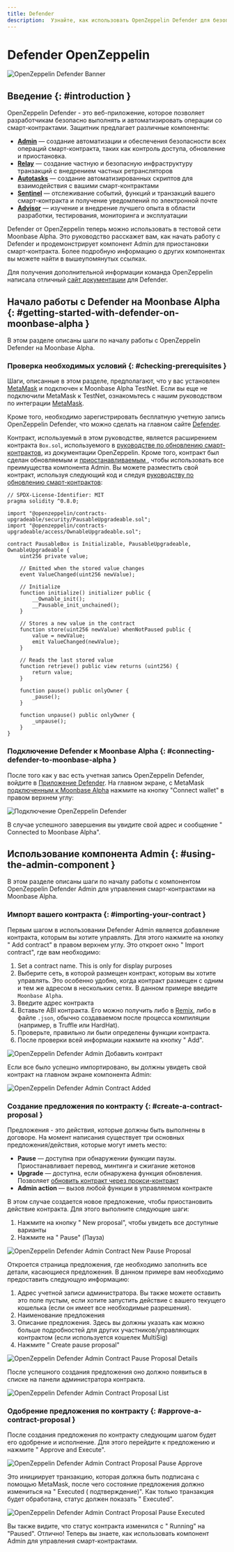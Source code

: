 ```yaml
---
title: Defender
description:  Узнайте, как использовать OpenZeppelin Defender для безопасного управления смарт-контрактами на Moonbeam с использованием функций совместимости с Ethereum
---
```


# Defender OpenZeppelin

![OpenZeppelin Defender Banner](/images/builders/tools/openzeppelin/oz-defender-banner.png)

## Введение {: #introduction } 

OpenZeppelin Defender - это веб-приложение, которое позволяет разработчикам безопасно выполнять и автоматизировать операции со смарт-контрактами. Защитник предлагает различные компоненты:

 - [**Admin**](https://docs.openzeppelin.com/defender/admin) — создание автоматизации и обеспечения безопасности всех операций смарт-контракта, таких как контроль доступа, обновление и приостановка.
 - [**Relay**](https://docs.openzeppelin.com/defender/relay) — создание частную и безопасную инфраструктуру транзакций с внедрением частных ретрансляторов
 - [**Autotasks**](https://docs.openzeppelin.com/defender/autotasks) — создание автоматизированных скриптов для взаимодействия с вашими смарт-контрактами
 - [**Sentinel**](https://docs.openzeppelin.com/defender/sentinel) — отслеживание событий, функций и транзакций вашего смарт-контракта и получение уведомлений по электронной почте
 - [**Advisor**](https://docs.openzeppelin.com/defender/advisor) — изучение и внедрение лучшего опыта в области разработки, тестирования, мониторинга и эксплуатации

Defender от OpenZeppelin теперь можно использовать в тестовой сети Moonbase Alpha. Это руководство расскажет вам, как начать работу с Defender и продемонстрирует компонент Admin для приостановки смарт-контракта. Более подробную информацию о других компонентах вы можете найти в вышеупомянутых ссылках.

Для получения дополнительной информации команда OpenZeppelin написала отличный [сайт документации](https://docs.openzeppelin.com/defender/) для Defender.

## Начало работы с Defender на Moonbase Alpha {: #getting-started-with-defender-on-moonbase-alpha } 

В этом разделе описаны шаги по началу работы с OpenZeppelin Defender на Moonbase Alpha.
 
### Проверка необходимых условий {: #checking-prerequisites } 

Шаги, описанные в этом разделе, предполагают, что у вас установлен [MetaMask](https://metamask.io/) и подключен к Moonbase Alpha TestNet. Если вы еще не подключили MetaMask к TestNet, ознакомьтесь с нашим руководством по интеграции [MetaMask](/integrations/wallets/metamask/).

Кроме того, необходимо зарегистрировать бесплатную учетную запись OpenZeppelin Defender, что можно сделать на главном сайте [Defender](https://defender.openzeppelin.com/).

Контракт, используемый в этом руководстве, является расширением контракта `Box.sol`, используемого в  [руководстве по обновлению смарт-контрактов](https://docs.openzeppelin.com/learn/upgrading-smart-contracts), из документации OpenZeppelin. Кроме того, контракт был сделан обновляемым и [приостанавливаемым ](https://docs.openzeppelin.com/contracts/4.x/api/security#Pausable), чтобы использовать все преимущества компонента Admin. Вы можете разместить свой контракт, используя следующий код и следуя  [руководству по обновлению смарт-контрактов](https://docs.openzeppelin.com/learn/upgrading-smart-contracts):

```sol
// SPDX-License-Identifier: MIT
pragma solidity ^0.8.0;

import "@openzeppelin/contracts-upgradeable/security/PausableUpgradeable.sol";
import "@openzeppelin/contracts-upgradeable/access/OwnableUpgradeable.sol";

contract PausableBox is Initializable, PausableUpgradeable, OwnableUpgradeable {
    uint256 private value;
 
    // Emitted when the stored value changes
    event ValueChanged(uint256 newValue);

    // Initialize
    function initialize() initializer public {
        __Ownable_init();
        __Pausable_init_unchained();
    }
 
    // Stores a new value in the contract
    function store(uint256 newValue) whenNotPaused public {
        value = newValue;
        emit ValueChanged(newValue);
    }
 
    // Reads the last stored value
    function retrieve() public view returns (uint256) {
        return value;
    }
    
    function pause() public onlyOwner {
        _pause();
    }

    function unpause() public onlyOwner {
        _unpause();
    }
}
```

### Подключение Defender к Moonbase Alpha {: #connecting-defender-to-moonbase-alpha } 

После того как у вас есть учетная запись OpenZeppelin Defender, войдите в [Приложение Defender](https://defender.openzeppelin.com/). На главном экране, с MetaMask [подключенным к Moonbase Alpha](/getting-started/moonbase/metamask/) нажмите на кнопку "Connect wallet" в правом верхнем углу:

![Подключение OpenZeppelin Defender](/images/builders/tools/openzeppelin/oz-defender-1.png)

В случае успешного завершения вы увидите свой адрес и сообщение " Connected to Moonbase Alpha".

## Использование компонента Admin {: #using-the-admin-component } 

В этом разделе описаны шаги по началу работы с компонентом OpenZeppelin Defender Admin для управления смарт-контрактами на Moonbase Alpha.

### Импорт вашего контракта {: #importing-your-contract } 

Первым шагом в использовании Defender Admin является добавление контракта, которым вы хотите управлять. Для этого нажмите на кнопку " Add contract" в правом верхнем углу. Это откроет окно " Import contract", где вам необходимо:

 1. Set a contract name. This is only for display purposes
 2. Выберите сеть, в которой размещен контракт, которым вы хотите управлять. Это особенно удобно, когда контракт размещен с одним и тем же адресом в нескольких сетях. В данном примере введите `Moonbase Alpha`.
 3. Введите адрес контракта
 4. Вставьте ABI контракта. Его можно получить либо в [Remix](/integrations/remix/), либо в файле `.json`, обычно создаваемом после процесса компиляции (например, в Truffle или HardHat).
 5. Проверьте, правильно ли были определены функции контракта.
 6. После проверки всей информации нажмите на кнопку " Add".

![OpenZeppelin Defender Admin Добавить контракт](/images/builders/tools/openzeppelin/oz-defender-2.png)

Если все было успешно импортировано, вы должны увидеть свой контракт на главном экране компонента Admin:

![OpenZeppelin Defender Admin Contract Added](/images/builders/tools/openzeppelin/oz-defender-3.png)

### Создание предложения по контракту {: #create-a-contract-proposal } 

Предложения - это действия, которые должны быть выполнены в договоре. На момент написания существует три основных предложения/действия, которые могут иметь место:

- **Pause** — доступна при обнаружении функции паузы. Приостанавливает перевод, минтинга и сжигание жетонов
- **Upgrade** — доступна, если обнаружена функция обновления. Позволяет [обновить контракт через прокси-контракт](https://docs.openzeppelin.com/learn/upgrading-smart-contracts)
- **Admin action** — вызов любой функции в управляемом контракте

В этом случае создается новое предложение, чтобы приостановить действие контракта. Для этого выполните следующие шаги:

 1. Нажмите на кнопку " New proposal", чтобы увидеть все доступные варианты
 2. Нажмите на " Pause" (Пауза)

![OpenZeppelin Defender Admin Contract New Pause Proposal](/images/builders/tools/openzeppelin/oz-defender-4.png)

Откроется страница предложения, где необходимо заполнить все детали, касающиеся предложения. В данном примере вам необходимо предоставить следующую информацию:

 1. Адрес учетной записи администратора. Вы также можете оставить это поле пустым, если хотите запустить действие с вашего текущего кошелька (если он имеет все необходимые разрешения).
 2. Наименование предложения
 3. Описание предложения. Здесь вы должны указать как можно больше подробностей для других участников/управляющих контрактом (если используется кошелек MultiSig)
 4. Нажмите " Create pause proposal"

![OpenZeppelin Defender Admin Contract Pause Proposal Details](/images/builders/tools/openzeppelin/oz-defender-5.png)

После успешного создания предложения оно должно появиться в списке на панели администратора контракта.

![OpenZeppelin Defender Admin Contract Proposal List](/images/builders/tools/openzeppelin/oz-defender-6.png)

### Одобрение предложения по контракту {: #approve-a-contract-proposal } 

После создания предложения по контракту следующим шагом будет его одобрение и исполнение. Для этого перейдите к предложению и нажмите " Approve and Execute". 

![OpenZeppelin Defender Admin Contract Proposal Pause Approve](/images/builders/tools/openzeppelin/oz-defender-7.png)


Это инициирует транзакцию, которая должна быть подписана с помощью MetaMask, после чего состояние предложения должно измениться на " Executed ( подтверждение)". Как только транзакция будет обработана, статус должен показать " Executed".

![OpenZeppelin Defender Admin Contract Proposal Pause Executed](/images/builders/tools/openzeppelin/oz-defender-8.png)

Вы также видите, что статус контракта изменился с " Running" на "Paused". Отлично! Теперь вы знаете, как использовать компонент Admin для управления смарт-контрактами. 
 
